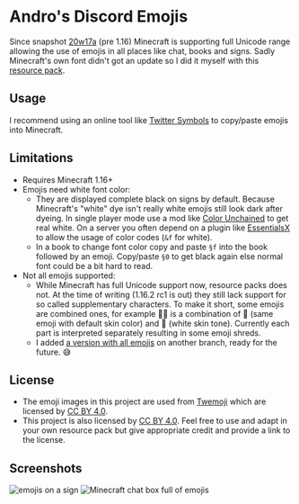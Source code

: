 # Andro's Discord Emojis

Since snapshot [20w17a](https://www.minecraft.net/de-de/article/minecraft-snapshot-20w17a) (pre 1.16) Minecraft is supporting full Unicode range allowing the use of emojis in all places like chat, books and signs. Sadly Minecraft's own font didn't got an update so I did it myself with this [resource pack](https://minecraft.gamepedia.com/Resource_Pack#Fonts).

## Usage

I recommend using an online tool like [Twitter Symbols](https://www.piliapp.com/twitter-symbols/) to copy/paste emojis into Minecraft.

## Limitations

* Requires Minecraft 1.16+
* Emojis need white font color:
  * They are displayed complete black on signs by default. Because Minecraft's "white" dye isn't really white emojis still look dark after dyeing. In single player mode use a mod like [Color Unchained](https://www.curseforge.com/minecraft/mc-mods/color-unchained) to get real white. On a server you often depend on a plugin like [EssentialsX](https://essentialsx.net/) to allow the usage of color codes (`&f` for white).
  * In a book to change font color copy and paste `§f` into the book followed by an emoji. Copy/paste `§0` to get black again else normal font could be a bit hard to read.
* Not all emojis supported:
  * While Minecraft has full Unicode support now, resource packs does not. At the time of writing (1.16.2 rc1 is out) they still lack support for so called supplementary characters. To make it short, some emojis are combined ones, for example 🙅🏻 is a combination of 🙅 (same emoji with default skin color) and 🏻 (white skin tone). Currently each part is interpreted separately resulting in some emoji shreds.
  * I added [a version with all emojis](https://github.com/Androkai/AndrosDiscordEmojis/tree/all-emojis) on another branch, ready for the future. 😅

## License

* The emoji images in this project are used from [Twemoji](https://twemoji.twitter.com/) which are licensed by [CC BY 4.0](https://creativecommons.org/licenses/by/4.0/).
* This project is also licensed by [CC BY 4.0](https://creativecommons.org/licenses/by/4.0/). Feel free to use and adapt in your own resource pack but give appropriate credit and provide a link to the license.

## Screenshots

![emojis on a sign](https://user-images.githubusercontent.com/3952718/89722851-10c55380-d9ef-11ea-969d-16ae6cf84f0e.png)
![Minecraft chat box full of emojis](https://user-images.githubusercontent.com/3952718/89732919-2ddf3e00-da52-11ea-9ea5-59df51a6c25e.png)

